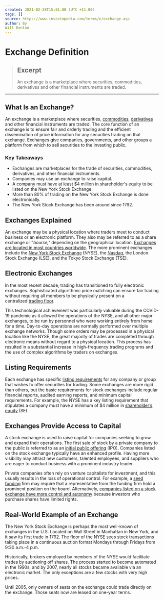 ```yaml
---
created: 2021-02-28T15:01:00 (UTC +11:00)
tags: []
source: https://www.investopedia.com/terms/e/exchange.asp
author: By
Will Kenton
---
```


# Exchange Definition

> ## Excerpt
> An exchange is a marketplace where securities, commodities, derivatives and other financial instruments are traded.

---
## What Is an Exchange?

An exchange is a marketplace where securities, [commodities](https://www.investopedia.com/terms/c/commodity.asp), [derivatives](https://www.investopedia.com/terms/d/derivative.asp) and other financial instruments are traded. The core function of an exchange is to ensure fair and orderly trading and the efficient dissemination of price information for any securities trading on that exchange. Exchanges give companies, governments, and other groups a platform from which to sell securities to the investing public.

### Key Takeaways

-   Exchanges are marketplaces for the trade of securities, commodities, derivatives, and other financial instruments.
-   Companies may use an exchange to raise capital.
-   A company must have at least $4 million in shareholder's equity to be listed on the New York Stock Exchange.
-   More than 80% of trading on the New York Stock Exchange is done electronically.
-   The New York Stock Exchange has been around since 1792.

## Exchanges Explained

An exchange may be a physical location where traders meet to conduct business or an electronic platform. They also may be referred to as a share exchange or "_bourse,"_ depending on the geographical location. [Exchanges are located in most countries worldwide](https://www.investopedia.com/financial-edge/1212/stock-exchanges-around-the-world.aspx). The more prominent exchanges include the [New York Stock Exchange](https://www.investopedia.com/terms/n/nyse.asp) (NYSE), the [Nasdaq](https://www.investopedia.com/terms/n/nasdaq.asp), the London Stock Exchange (LSE), and the Tokyo Stock Exchange (TSE).

## Electronic Exchanges

In the most recent decade, trading has transitioned to fully electronic exchanges. Sophisticated algorithmic price matching can ensure fair trading without requiring all members to be physically present on a centralized [trading floor](https://www.investopedia.com/terms/t/trading_floor.asp).

This technological achievement was particularly valuable during the COVID-19 pandemic as it allowed the operations of the NYSE, and all other major exchanges, to be run by personnel who were working entirely from home for a time. Day-to-day operations are normally performed over multiple exchange networks. Though some orders may be processed in a physical location like the NYSE, the great majority of trades are completed through electronic means without regard to a physical location. This process has resulted in a substantial increase in high-frequency trading programs and the use of complex algorithms by traders on exchanges.

## Listing Requirements

Each exchange has specific [listing requirements](https://www.investopedia.com/terms/l/listingrequirements.asp) for any company or group that wishes to offer securities for trading. Some exchanges are more rigid than others, but the basic requirements for stock exchanges include regular financial reports, audited earning reports, and minimum capital requirements. For example, the NYSE has a key listing requirement that stipulates a company must have a minimum of $4 million in [shareholder’s equity](https://www.investopedia.com/terms/s/shareholdersequity.asp) (SE).

## Exchanges Provide Access to Capital

A stock exchange is used to raise capital for companies seeking to grow and expand their operations. The first sale of stock by a private company to the public is referred to as an [initial public offering](https://www.investopedia.com/terms/i/ipo.asp) (IPO). Companies listed on the stock exchange typically have an enhanced profile. Having more visibility may attract new customers, talented employees, and suppliers who are eager to conduct business with a prominent industry leader.

Private companies often rely on venture capitalists for investment, and this usually results in the loss of operational control. For example, a [seed funding](https://www.investopedia.com/terms/s/seedcapital.asp) firm may require that a representative from the funding firm hold a prominent position on the board. Alternatively, [companies listed on a stock exchange have more control and autonomy](https://www.investopedia.com/financial-edge/0712/why-companies-change-exchanges.aspx) because investors who purchase shares have limited rights.

## Real-World Example of an Exchange

The New York Stock Exchange is perhaps the most well-known of exchanges in the U.S. Located on Wall Street in Manhattan in New York, and it saw its first trade in 1792. The floor of the NYSE sees stock transactions taking place in a continuous auction format Mondays through Fridays from 9:30 a.m.-4 p.m.

Historically, brokers employed by members of the NYSE would facilitate trades by auctioning off shares. The process started to become automated in the 1990s, and by 2007, nearly all stocks became available via an electronic market. The only exceptions are a few stocks with very high prices.

Until 2005, only owners of seats on the exchange could trade directly on the exchange. Those seats now are leased on one-year terms.
